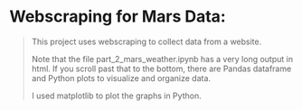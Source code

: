 # Webscraping for Mars Data:

> This project uses webscraping to collect data from a website.
>
> Note that the file part_2_mars_weather.ipynb has a very long output in html. If you scroll past that to the bottom, there are Pandas dataframe and Python plots to visualize and organize data.
>
> I used matplotlib to plot the graphs in Python.

